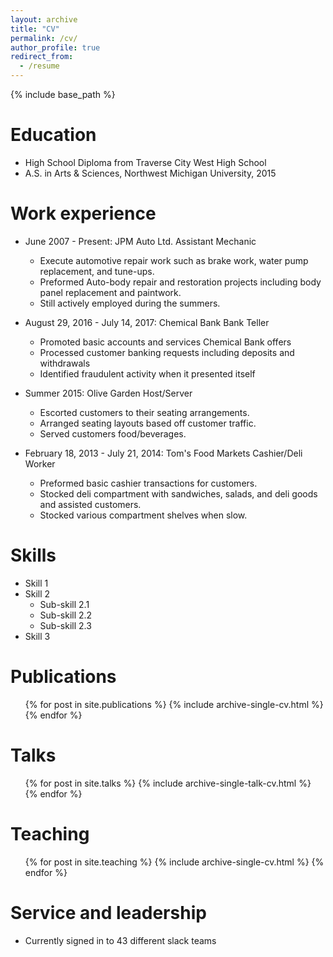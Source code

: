 ```yaml
---
layout: archive
title: "CV"
permalink: /cv/
author_profile: true
redirect_from:
  - /resume
---
```


{% include base_path %}

Education
======
* High School Diploma from Traverse City West High School
* A.S. in Arts & Sciences, Northwest Michigan University, 2015


Work experience
======
* June 2007 - Present: JPM Auto Ltd. Assistant Mechanic
  * Execute automotive repair work such as brake work, water pump replacement, and tune-ups.
  * Preformed Auto-body repair and restoration projects including body panel replacement and paintwork.
  * Still actively employed during the summers.

* August 29, 2016 - July 14, 2017: Chemical Bank Bank Teller
  * Promoted basic accounts and services Chemical Bank offers
  * Processed customer banking requests including deposits and withdrawals
  * Identified fraudulent activity when it presented itself
  
* Summer 2015: Olive Garden Host/Server
  * Escorted customers to their seating arrangements.
  * Arranged seating layouts based off customer traffic.
  * Served customers food/beverages.
  
* February 18, 2013 - July 21, 2014: Tom's Food Markets Cashier/Deli Worker
  * Preformed basic cashier transactions for customers. 
  * Stocked deli compartment with sandwiches, salads, and deli goods and assisted customers.
  * Stocked various compartment shelves when slow.
  

  
  

  
Skills
======
* Skill 1
* Skill 2
  * Sub-skill 2.1
  * Sub-skill 2.2
  * Sub-skill 2.3
* Skill 3

Publications
======
  <ul>{% for post in site.publications %}
    {% include archive-single-cv.html %}
  {% endfor %}</ul>
  
Talks
======
  <ul>{% for post in site.talks %}
    {% include archive-single-talk-cv.html %}
  {% endfor %}</ul>
  
Teaching
======
  <ul>{% for post in site.teaching %}
    {% include archive-single-cv.html %}
  {% endfor %}</ul>
  
Service and leadership
======
* Currently signed in to 43 different slack teams
